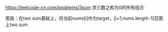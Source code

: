 https://leetcode-cn.com/problems/3sum
求三数之和为0的所有组合

思路：在two sum基础上，将当前nums[i]作为target，[i+1,nums.length-1]范围上two sum